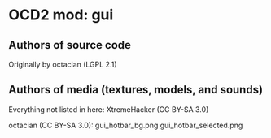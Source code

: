 OCD2 mod: gui
================

Authors of source code
----------------------
Originally by octacian (LGPL 2.1)

Authors of media (textures, models, and sounds)
-----------------------------------------------
Everything not listed in here:
XtremeHacker (CC BY-SA 3.0)

octacian (CC BY-SA 3.0):
  gui_hotbar_bg.png
  gui_hotbar_selected.png
